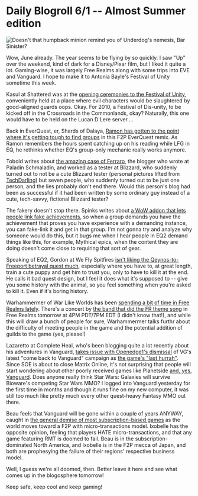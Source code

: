 # Daily Blogroll 6/1 -- Almost Summer edition

![Doesn't that humpback minion remind you of Underdog's nemesis, Bar Sinister?](http://westkarana.com/wp-content/uploads/2009/06/dungeonparty.jpg "Doesn't that humpback minion remind you of Underdog's nemesis, Bar Sinister?")

Wow, June already. The year seems to be flying by so quickly. I saw "Up" over the weekend, kind of dark for a Disney/Pixar film, but I liked it quite a lot. Gaming-wise, it was largely Free Realms along with some trips into EVE and Vanguard. I hope to make it to Antonia Bayle's Festival of Unity sometime this week.

Kasul at Shattered was at the [opening ceremonies to the Festival of Unity](http://shatteredblog.wordpress.com/2009/06/01/festival-of-unity-opening-ceremonies/), conveniently held at a place where evil characters would be slaughtered by good-aligned guards oops. Okay. For 2010, a Festival of Dis-unity, to be kicked off in the Crossroads in the Commonlands, okay? Naturally, this one would have to be held on the Lucan D'Lere server....

Back in EverQuest, er, Shards of Dalaya, [Ramon has gotten to the point where it's getting tough to find groups](http://dalayan.wordpress.com/2009/05/31/still-alive-but-groupless/) in this F2P EverQuest remix. As Ramon remembers the hours spent catching up on his reading while LFG in EQ, he rethinks whether EQ's group-only mechanic really works anymore.

Tobold writes about [the amazing case of Ferraro](http://tobolds.blogspot.com/2009/06/facts-and-opinions.html), the blogger who wrote at Paladin Schmaladin, and worked as a tester at Blizzard, who suddenly turned out to not be a cute Blizzard tester (personal pictures lifted from [TechDarling](http://techdarling.wordpress.com/)) but seven people, who suddenly turned out to be just one person, and the lies probably don't end there. Would this person's blog had been as successful if it had been written by some ordinary guy instead of a cute, tech-savvy, fictional Blizzard tester?

The fakery doesn't stop there. Spinks writes about [a WoW addon that lets people link fake achievements](http://spinksville.wordpress.com/2009/06/01/is-it-cheating-to-fake-achievements/), so when a group demands you have the achievement that proves you have experience with a demanding instance, you can fake-link it and get in that group. I'm not gonna try and analyze why someone would do this, but it bugs me when I hear people in EQ2 demand things like this, for example, Mythical epics, when the content they are doing doesn't come close to requiring that sort of gear.

Speaking of EQ2, Gordon at We Fly Spitfires [isn't liking the Qeynos-to-Freeport betrayal quest much](http://blog.weflyspitfires.com/2009/05/31/pet-the-dog-feed-the-dog-terrible-quest-design/), especially where you have to, at great length, train a cute puppy and get him to trust you, only to have to kill it at the end. He calls it bad quest design, but I feel it does what it's supposed to -- give you some history with the animal, so you feel something when you're asked to kill it. Even if it's boring history.


Warhammermer of War Like Worlds has been [spending a bit of time in Free Realms lately](http://exploringwar.wordpress.com/2009/05/31/free-realms-summer-beach-party/). There's a concert by [the band that did the FR theme song](http://www.freerealmsinsider.com/content/76-dares-behind-scenes-free-realms) in Free Realms tomorrow at 4PM PDT/7PM EDT (I didn't know that!), and while this will draw a bunch of people for sure, Warhammermer talks furthr about the difficulty of meeting people in the game and the potential addition of guilds to the game (yes, please!)

Lazaretto at Complete Heal, who's been blogging quite a lot recently about his adventures in Vanguard, [takes issue with Openedge1's dismissal](http://www.completeheal.com/?p=1106) of VG's latest "come back to Vanguard" campaign as [the game's "last hurrah"](http://simple-n-complex.blogspot.com/2009/05/vanguard-offers-free-time.html). Since SOE is about to close Matrix Online, it's not surprising that people will start wondering about other poorly received games like Planetside [and, yes, Vanguard](http://epicdolls.com/beauturkey/?p=1516). Does anyone really think Star Wars: Galaxies will survive Bioware's competing Star Wars MMO? I logged into Vanguard yesterday for the first time in months and though it runs fine on my new computer, it was still too much like pretty much every other quest-heavy Fantasy MMO out there.

Beau feels that Vanguard will be gone within a couple of years ANYWAY, caught in [the general demise of most subscription-based games](http://epicdolls.com/beauturkey/?p=1516) as the world moves toward a F2P with micro-transactions model. Ixobelle has the opposite opinion, feeling that players HATE micro-transactions, and that any game featuring RMT is doomed to fail. Beau is in the subscription-dominated North America, and Ixobelle is in the F2P mecca of Japan, and both are prophesying the failure of their regions' respective business model.

Well, I guess we're all doomed, then. Better leave it here and see what comes up in the blogosphere tomorrow!

Keep safe, keep cool and keep gaming!


